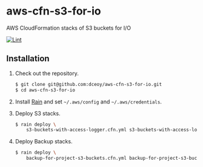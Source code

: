 aws-cfn-s3-for-io
=================

AWS CloudFormation stacks of S3 buckets for I/O

[![Lint](https://github.com/dceoy/aws-cfn-s3-for-io/actions/workflows/lint.yml/badge.svg)](https://github.com/dceoy/aws-cfn-s3-for-io/actions/workflows/lint.yml)

Installation
------------

1.  Check out the repository.

    ```sh
    $ git clone git@github.com:dceoy/aws-cfn-s3-for-io.git
    $ cd aws-cfn-s3-for-io
    ```

2.  Install [Rain](https://github.com/aws-cloudformation/rain) and set `~/.aws/config` and `~/.aws/credentials`.

3.  Deploy S3 stacks.

    ```sh
    $ rain deploy \
        s3-buckets-with-access-logger.cfn.yml s3-buckets-with-access-logger
    ```

4.  Deploy Backup stacks.

    ```sh
    $ rain deploy \
        backup-for-project-s3-buckets.cfn.yml backup-for-project-s3-buckets
    ```
